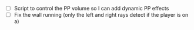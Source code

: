 
- [ ] Script to control the PP volume so I can add dynamic PP effects
- [ ] Fix the wall running (only the left and right rays detect if the player is on a) 